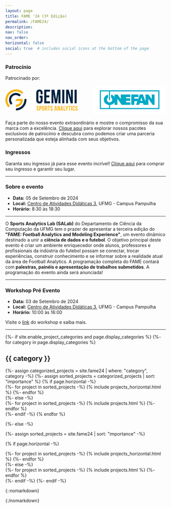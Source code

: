 ```yaml
---
layout: page
title: FAME '24 (3ª Edição)
permalink: /FAME24/
description:
nav: false
nav_order: 
horizontal: false
social: true  # includes social icons at the bottom of the page
---
```


<!-- pages/fame24.md -->

### Patrocínio
Patrocinado por: 
<div style="display: flex; justify-content: space-between; align-items: center;">
    <div style="width: 45%;">
        <a href="https://geminisports.ai">
            <img id='gemini-logo' style="width: 100%;" src="../assets/img/FoF/logo_gemini_original.png" alt="Gemini Sports Analytics logo">
        </a>
    </div>
    <div style="width: 45%;">
        <a href="https://geminisports.ai">
            <img id='onefan-logo' style="width: 100%;" src="../assets/img/FoF/logo_onefan_original.png" alt="OneFan logo">
        </a>
    </div>
</div>

Faça parte do nosso evento extraordinário e mostre o compromisso da sua marca com a excelência. 
<a href='../sponsorship/'>Clique aqui</a> para explorar nossos pacotes exclusivos de patrocínio e descubra como podemos 
criar uma parceria personalizada que esteja alinhada com seus objetivos.


### Ingressos
Garanta seu ingresso já para esse evento incrível! <a href='https://www.sympla.com.br/evento/future-of-football-conference-fame-24-business-of-global-football-ufmg-nyu/2559817'>Clique aqui</a> para comprar seu ingresso e garantir seu lugar.

<hr>

### Sobre o evento
- **Data:** 05 de Setembro de 2024
- **Local:** <a href='https://maps.app.goo.gl/DvN4WFp6hKDvHia36'>Centro de Atividades Didáticas 3</a>, UFMG - Campus Pampulha
- **Horário:** 8:30 às 18:30

<hr>

O <b>Sports Analytics Lab (SALab)</b> do Departamento de Ciência da Computação da UFMG tem o prazer de apresentar a terceira edição do 
<b>"FAME: Football Analytics and Modeling Experience"</b>, um evento dinâmico destinado a unir a <b>ciência de dados e o futebol</b>. 
O objetivo principal deste evento é criar um ambiente enriquecedor onde alunos, professores e profissionais da indústria do futebol 
possam se conectar, trocar experiências, construir conhecimento e se informar sobre a realidade atual da área de Football Analytics. 
A programação completa do FAME contará com <b>palestras, painéis e apresentação de trabalhos submetidos</b>. A programação do evento ainda será anunciada!

<hr>

### Workshop Pré Evento
- **Data:** 03 de Setembro de 2024
- **Local:** <a href='https://maps.app.goo.gl/DvN4WFp6hKDvHia36'>Centro de Atividades Didáticas 3</a>, UFMG - Campus Pampulha
- **Horário:** 10:00 às 16:00

Visite o <a href="../HandsOn24/">link</a> do workshop e saiba mais.

<hr>


<div class="projects">
{%- if site.enable_project_categories and page.display_categories %}
  <!-- Display categorized projects -->
  {%- for category in page.display_categories %}
  <h2 class="category">{{ category }}</h2>
  {%- assign categorized_projects = site.fame24 | where: "category", category -%}
  {%- assign sorted_projects = categorized_projects | sort: "importance" %}
  <!-- Generate cards for each project -->
  {% if page.horizontal -%}
  <div class="container">
    <div class="row row-cols-2">
    {%- for project in sorted_projects -%}
      {% include projects_horizontal.html %}
    {%- endfor %}
    </div>
  </div>
  {%- else -%}
  <div class="grid">
    {%- for project in sorted_projects -%}
      {% include projects.html %}
    {%- endfor %}
  </div>
  {%- endif -%}
  {% endfor %}

{%- else -%}
<!-- Display projects without categories -->
  {%- assign sorted_projects = site.fame24 | sort: "importance" -%}
  <!-- Generate cards for each project -->
  {% if page.horizontal -%}
  <div class="container">
    <div class="row row-cols-2">
    {%- for project in sorted_projects -%}
      {% include projects_horizontal.html %}
    {%- endfor %}
    </div>
  </div>
  {%- else -%}
  <div class="grid">
    {%- for project in sorted_projects -%}
      {% include projects.html %}
    {%- endfor %}
  </div>
  {%- endif -%}
{%- endif -%}
</div>



{::nomarkdown}

<script>
function toggleImageBasedOnTheme(is_light) {
    if (is_light) {
        document.getElementById("gemini-logo").src = "../assets/img/FoF/logo_gemini_original.png";
        document.getElementById("onefan-logo").src = "../assets/img/FoF/logo_onefan_original.png";
    } else {
        document.getElementById("gemini-logo").src = "../assets/img/FoF/logo_gemini_branco.png";
        document.getElementById("onefan-logo").src = "../assets/img/FoF/logo_onefan_branco.png";
    }
}
const mode_toggle = document.getElementById("light-toggle");
mode_toggle.addEventListener("click", function() {toggleImageBasedOnTheme(localStorage.getItem("theme") === 'dark');});

document.addEventListener("DOMContentLoaded", toggleImageBasedOnTheme(localStorage.getItem("theme") !== 'dark'));
</script>

{:/nomarkdown}